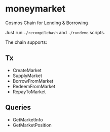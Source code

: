 # moneymarket
Cosmos Chain for Lending &amp; Borrowing

Just run `./recompilebash` and `./rundemo` scripts. 

The chain supports:

## Tx
* CreateMarket
* SupplyMarket
* BorrowFromMarket
* RedeemFromMarket
* RepayToMarket


## Queries
* GetMarketInfo
* GetMarketPosition
